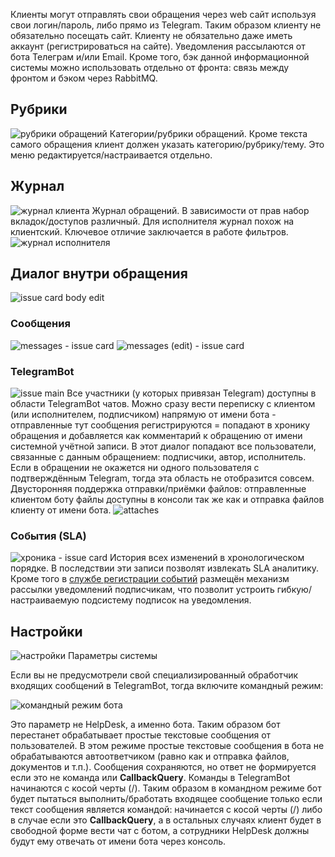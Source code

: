 Клиенты могут отправлять свои обращения через web сайт используя свои логин/пароль, либо прямо из Telegram. Таким образом клиенту не обязательно посещать сайт. Клиенту не обязательно даже иметь аккаунт (регистрироваться на сайте). Уведомления рассылаются от бота Телеграм и/или Email.
Кроме того, бэк данной информационной системы можно использовать отдельно от фронта: связь между фронтом и бэком через RabbitMQ.

## Рубрики
![рубрики обращений](img/rubric-view.png)
Категории/рубрики обращений. Кроме текста самого обращения клиент должен указать категорию/рубрику/тему. Это меню редактируется/настраивается отдельно.

## Журнал
![журнал клиента](img/journal.png)
Журнал обращений. В зависимости от прав набор вкладок/доступов различный.
Для исполнителя журнал похож на клиентский. Ключевое отличие заключается в работе фильтров.
![журнал исполнителя](img/journal-executor.png)

## Диалог внутри обращения
![issue card body edit](img/issue-card-edit-body.png)

### Сообщения
![messages - issue card](img/issue-card-messages.png)
![messages (edit) - issue card](img/issue-card-messages-edit.png)

### TelegramBot
![issue main](img/issue-main.png)
Все участники (у которых привязан Telegram) доступны в области TelegramBot чатов. Можно сразу вести переписку с клиентом (или исполнителем, подписчиком) напрямую от имени бота - отправленные тут сообщения регистрируются = попадают в хронику обращения и добавляется как комментарий к обращению от имени системной учётной записи. В этот диалог попадают все пользователи, связанные с данным обращением: подписчики, автор, исполнитель. Если в обращении не окажется ни одного пользователя с подтверждённым Telegram, тогда эта область не отобразится совсем.
Двусторонняя поддержка отправки/приёмки файлов: отправленные клиентом боту файлы доступны в консоли так же как и отправка файлов клиенту от имени бота.
![attaches](img/telegram-messages-attaches.png)

### События (SLA)
![хроника - issue card](img/issue-card-pulse-journal.png)
История всех изменений в хронологическом порядке. В последствии эти записи позволят извлекать SLA аналитику. Кроме того в [службе регистрации событий](/HelpdeskService/Services/Receives/issues/pulse/PulseIssueReceive.cs) размещён механизм рассылки уведомлений подписчикам, что позволит устроить гибкую/настраиваемую подсистему подписок на уведомления.

## Настройки
![настройки](img/configs.png)
Параметры системы

Если вы не предусмотрели свой специализированный обработчик входящих сообщений в TelegramBot, тогда включите командный режим:

![командный режим бота](img/config-tg-command-mode.png)

Это параметр не HelpDesk, а именно бота. Таким образом бот перестанет обрабатывает простые текстовые сообщения от пользователей. В этом режиме простые текстовые сообщения в бота не обрабатываются автоответчиком (равно как и отправка файлов, документов и т.п.). Сообщения сохраняются, но ответ не формируется если это не команда или **CallbackQuery**. Команды в TelegramBot начинаются с косой черты (/). Таким образом в командном режиме бот будет пытаться выполнить/бработать входящее сообщение только если текст сообщения является командой: начинается с косой черты (/) либо в случае если это **CallbackQuery**, а в остальных случаях клиент будет в свободной форме вести чат с ботом, а сотрудники HelpDesk должны будут ему отвечать от имени бота через консоль.